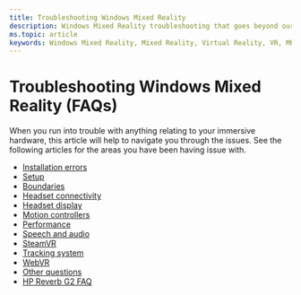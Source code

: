 ```yaml
---
title: Troubleshooting Windows Mixed Reality
description: Windows Mixed Reality troubleshooting that goes beyond our standard consumer support documentation.
ms.topic: article
keywords: Windows Mixed Reality, Mixed Reality, Virtual Reality, VR, MR, Troubleshoot, Errors, Help, Support
---
```


# Troubleshooting Windows Mixed Reality (FAQs)

When you run into trouble with anything relating to your immersive hardware, this article will help to navigate you through the issues.
See the following articles for the areas you have been having issue with.

- [Installation errors](installation_errors.md)
- [Setup](wmr-set-up-faq.md)
- [Boundaries](boundary-questions.md)
- [Headset connectivity](headset-connectivity.md)
- [Headset display](headset-display.md)
- [Motion controllers](motion-controller-problems.md)
- [Performance](performance-questions.md)
- [Speech and audio](speech-and-audio.md)
- [SteamVR](steamvr-questions.md)
- [Tracking system](tracking.md)
- [WebVR](webvr-questions.md)
- [Other questions](other-questions.md)
- [HP Reverb G2 FAQ](reverbG2-faq.md)